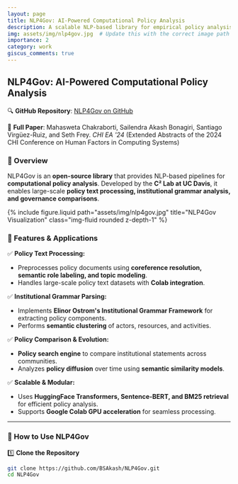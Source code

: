 ```yaml
---
layout: page
title: NLP4Gov: AI-Powered Computational Policy Analysis
description: A scalable NLP-based library for empirical policy analysis, developed by the C² Lab at UC Davis. It features pipelines and applications for processing policy documents at scale.
img: assets/img/nlp4gov.jpg  # Update this with the correct image path
importance: 2
category: work
giscus_comments: true
---
```


## NLP4Gov: AI-Powered Computational Policy Analysis

🔍 **GitHub Repository**: [NLP4Gov on GitHub](https://github.com/BSAkash/NLP4Gov)

📜 **Full Paper**: Mahasweta Chakraborti, Sailendra Akash Bonagiri, Santiago Virgüez-Ruiz, and Seth Frey. *CHI EA '24* (Extended Abstracts of the 2024 CHI Conference on Human Factors in Computing Systems)

### 🚀 Overview
NLP4Gov is an **open-source library** that provides NLP-based pipelines for **computational policy analysis**. Developed by the **C² Lab at UC Davis**, it enables large-scale **policy text processing, institutional grammar analysis, and governance comparisons**.

<div class="row justify-content-sm-center">
    <div class="col-sm-8 mt-3 mt-md-0">
        {% include figure.liquid path="assets/img/nlp4gov.jpg" title="NLP4Gov Visualization" class="img-fluid rounded z-depth-1" %}
    </div>
</div>

### 🔹 Features & Applications
✅ **Policy Text Processing:**  
   - Preprocesses policy documents using **coreference resolution, semantic role labeling, and topic modeling**.  
   - Handles large-scale policy text datasets with **Colab integration**.

✅ **Institutional Grammar Parsing:**  
   - Implements **Elinor Ostrom's Institutional Grammar Framework** for extracting policy components.  
   - Performs **semantic clustering** of actors, resources, and activities.

✅ **Policy Comparison & Evolution:**  
   - **Policy search engine** to compare institutional statements across communities.  
   - Analyzes **policy diffusion** over time using **semantic similarity models**.

✅ **Scalable & Modular:**  
   - Uses **HuggingFace Transformers, Sentence-BERT, and BM25 retrieval** for efficient policy analysis.  
   - Supports **Google Colab GPU acceleration** for seamless processing.

---

### 📌 How to Use NLP4Gov
1️⃣ **Clone the Repository**  
   ```bash
   git clone https://github.com/BSAkash/NLP4Gov.git
   cd NLP4Gov
